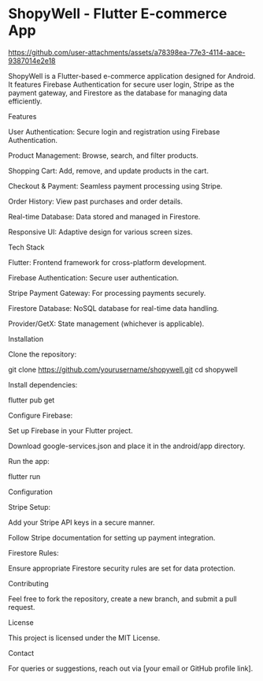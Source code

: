 # ShopyWell - Flutter E-commerce App

https://github.com/user-attachments/assets/a78398ea-77e3-4114-aace-9387014e2e18



ShopyWell is a Flutter-based e-commerce application designed for Android. It features Firebase Authentication for secure user login, Stripe as the payment gateway, and Firestore as the database for managing data efficiently.

Features

User Authentication: Secure login and registration using Firebase Authentication.

Product Management: Browse, search, and filter products.

Shopping Cart: Add, remove, and update products in the cart.

Checkout & Payment: Seamless payment processing using Stripe.

Order History: View past purchases and order details.

Real-time Database: Data stored and managed in Firestore.

Responsive UI: Adaptive design for various screen sizes.

Tech Stack

Flutter: Frontend framework for cross-platform development.

Firebase Authentication: Secure user authentication.

Stripe Payment Gateway: For processing payments securely.

Firestore Database: NoSQL database for real-time data handling.

Provider/GetX: State management (whichever is applicable).

Installation

Clone the repository:

git clone https://github.com/yourusername/shopywell.git
cd shopywell

Install dependencies:

flutter pub get

Configure Firebase:

Set up Firebase in your Flutter project.

Download google-services.json and place it in the android/app directory.

Run the app:

flutter run

Configuration

Stripe Setup:

Add your Stripe API keys in a secure manner.

Follow Stripe documentation for setting up payment integration.

Firestore Rules:

Ensure appropriate Firestore security rules are set for data protection.

Contributing

Feel free to fork the repository, create a new branch, and submit a pull request.

License

This project is licensed under the MIT License.

Contact

For queries or suggestions, reach out via [your email or GitHub profile link].
